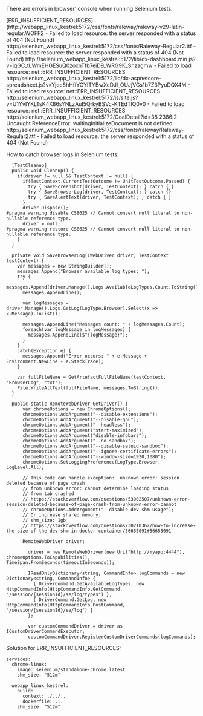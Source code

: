 There are errors in browser' console when running Selenium tests:

[ERR_INSUFFICIENT_RESOURCES](http://webapp_linux_kestrel:5172/css/fonts/raleway/raleway-v29-latin-regular.WOFF2 - Failed to load resource: the server responded with a status of 404 (Not Found)
http://selenium_webapp_linux_kestrel:5172/css/fonts/Raleway-Regular2.ttf - Failed to load resource: the server responded with a status of 404 (Not Found)
http://selenium_webapp_linux_kestrel:5172/lib/dx-dashboard.min.js?v=iqGC_tLWmEHGESuQ0zoxnTfb7eiD9_WRG9K_Snzagmw - Failed to load resource: net::ERR_INSUFFICIENT_RESOURCES
http://selenium_webapp_linux_kestrel:5172/lib/dx-aspnetcore-spreadsheet.js?v=Yjqc8hHfiYGYITYBwXcDJl_OUJjVGs1b7Z3PyuDQX4M - Failed to load resource: net::ERR_INSUFFICIENT_RESOURCES
http://selenium_webapp_linux_kestrel:5172/js/site.js?v=U1YvIYKLTsK4X86sYNLzAuI5QrkyBSVc-KTEdTlQ0v0 - Failed to load resource: net::ERR_INSUFFICIENT_RESOURCES
http://selenium_webapp_linux_kestrel:5172/GoalDetail?id=38 2386:2 Uncaught ReferenceError: waitingInitializeDocument is not defined
http://selenium_webapp_linux_kestrel:5172/css/fonts/raleway/Raleway-Regular2.ttf - Failed to load resource: the server responded with a status of 404 (Not Found)

How to catch browser logs in Selenium tests:

```
  [TestCleanup]
  public void Cleanup() {
    if(driver != null && TestContext != null) {
      if(TestContext.CurrentTestOutcome != UnitTestOutcome.Passed) {
        try { SaveScreenshot(driver, TestContext); } catch { }
        try { SaveBrowserLog(driver, TestContext); } catch {}
        try { SaveAlertText(driver, TestContext); } catch { }        
      }
      driver.Dispose();
#pragma warning disable CS8625 // Cannot convert null literal to non-nullable reference type.
      driver = null;
#pragma warning restore CS8625 // Cannot convert null literal to non-nullable reference type.
    }
  }

  private void SaveBrowserLog(IWebDriver driver, TestContext testContext) {
    var messages = new StringBuilder();
    messages.Append("Browser available log types: ");
    try {
      messages.Append(driver.Manage().Logs.AvailableLogTypes.Count.ToString());
      messages.AppendLine();

      var logMessages = driver.Manage().Logs.GetLog(LogType.Browser).Select(x => x.Message).ToList();

      messages.AppendLine("Messages count: " + logMessages.Count);
      foreach(var logMessage in logMessages) {
        messages.AppendLine($"{logMessage}");
      }
    }
    catch(Exception e) {
      messages.Append("Error occurs: " + e.Message + Environment.NewLine + e.StackTrace);
    }

    var fullFileName = GetArtefactFullFileName(testContext, "BrowserLog", "txt");
    File.WriteAllText(fullFileName, messages.ToString());
  }

  public static RemoteWebDriver GetDriver() {
      var chromeOptions = new ChromeOptions();
      chromeOptions.AddArgument("--disable-extensions");
      chromeOptions.AddArgument("--disable-gpu");
      chromeOptions.AddArgument("--headless");
      chromeOptions.AddArgument("start-maximized");
      chromeOptions.AddArgument("disable-infobars");
      chromeOptions.AddArgument("--no-sandbox");
      chromeOptions.AddArgument("--disable-setuid-sandbox");
      chromeOptions.AddArgument("--ignore-certificate-errors");
      chromeOptions.AddArgument("--window-size=1920,1080");
      chromeOptions.SetLoggingPreference(LogType.Browser, LogLevel.All);

      // This code can handle exception:  unknown error: session deleted because of page crash
      // from unknown error: cannot determine loading status
      // from tab crashed
      // https://stackoverflow.com/questions/53902507/unknown-error-session-deleted-because-of-page-crash-from-unknown-error-cannot
      // chromeOptions.AddArgument("--disable-dev-shm-usage");
      // Or increase shared memory:
      // shm_size: 1gb
      // https://stackoverflow.com/questions/30210362/how-to-increase-the-size-of-the-dev-shm-in-docker-container/56655091#56655091

      RemoteWebDriver driver;

        driver = new RemoteWebDriver(new Uri("http://myapp:4444"), chromeOptions.ToCapabilities(), TimeSpan.FromSeconds(timeoutInSeconds));

        IReadOnlyDictionary<string, CommandInfo> logCommands = new Dictionary<string, CommandInfo> {
          { DriverCommand.GetAvailableLogTypes, new HttpCommandInfo(HttpCommandInfo.GetCommand, "/session/{sessionId}/se/log/types") },
          { DriverCommand.GetLog, new HttpCommandInfo(HttpCommandInfo.PostCommand, "/session/{sessionId}/se/log") }
        };

        var customCommandDriver = driver as ICustomDriverCommandExecutor;
        customCommandDriver.RegisterCustomDriverCommands(logCommands);
```

Solution for ERR_INSUFFICIENT_RESOURCES:

```
services:
  chrome-linux:
    image: selenium/standalone-chrome:latest
    shm_size: "512m" 

  webapp_linux_kestrel:
    build:
      context: ./../..
      dockerfile: ...
    shm_size: "512m" 
```
